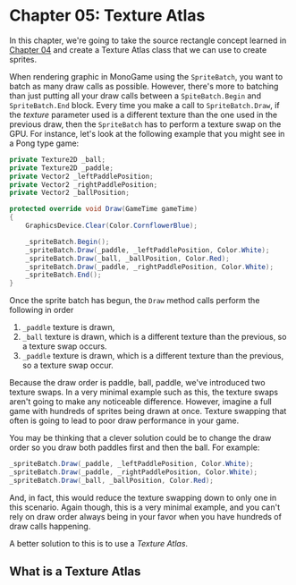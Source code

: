 # Chapter 05: Texture Atlas

In this chapter, we're going to take the source rectangle concept learned in [Chapter 04](04-working-with-textures.md#drawing-texture-regions) and create a Texture Atlas class that we can use to create sprites.

When rendering graphic in MonoGame using the `SpriteBatch`, you want to batch as many draw calls as possible.  However, there's more to batching than just putting all your draw calls between a `SpiteBatch.Begin` and `SpriteBatch.End` block.  Every time you make a call to `SpriteBatch.Draw`, if the *texture* parameter used is a different texture than the one used in the previous draw, then the `SpriteBatch` has to perform a texture swap on the GPU.   For instance, let's look at the following example that you might see in a Pong type game:

```cs
private Texture2D _ball;
private Texture2D _paddle;
private Vector2 _leftPaddlePosition;
private Vector2 _rightPaddlePosition;
private Vector2 _ballPosition;

protected override void Draw(GameTime gameTime)
{
    GraphicsDevice.Clear(Color.CornflowerBlue);

    _spriteBatch.Begin();
    _spriteBatch.Draw(_paddle, _leftPaddlePosition, Color.White);
    _spriteBatch.Draw(_ball, _ballPosition, Color.Red);
    _spriteBatch.Draw(_paddle, _rightPaddlePosition, Color.White);
    _spriteBatch.End();
}
```

Once the sprite batch has begun, the `Draw` method calls perform the following in order

1. `_paddle` texture is drawn,
2. `_ball` texture is drawn, which is a different texture than the previous, so a texture swap occurs.
3. `_paddle` texture is drawn, which is a different texture than the previous, so a texture swap occur.

Because the draw order is paddle, ball, paddle, we've introduced two texture swaps.  In a very minimal example such as this, the texture swaps aren't going to make any noticeable difference. However, imagine a full game with hundreds of sprites being drawn at once.  Texture swapping that often is going to lead to poor draw performance in your game.

You may be thinking that a clever solution could be to change the draw order so you draw both paddles first and then the ball.  For example:

```cs
_spriteBatch.Draw(_paddle, _leftPaddlePosition, Color.White);
_spriteBatch.Draw(_paddle, _rightPaddlePosition, Color.White);
_spriteBatch.Draw(_ball, _ballPosition, Color.Red);
```

And, in fact, this would reduce the texture swapping down to only one in this scenario.  Again though, this is a very minimal example, and you can't rely on draw order always being in your favor when you have hundreds of draw calls happening.

A better solution to this is to use a *Texture Atlas*.

## What is a Texture Atlas
